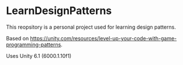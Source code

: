 # LearnDesignPatterns
This reopsitory is a personal project used for learning design patterns.

Based on https://unity.com/resources/level-up-your-code-with-game-programming-patterns.

Uses Unity 6.1 (6000.1.10f1)
